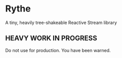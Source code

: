 # Rythe
A tiny, heavily tree-shakeable Reactive Stream library

## HEAVY WORK IN PROGRESS
Do not use for production. You have been warned.

